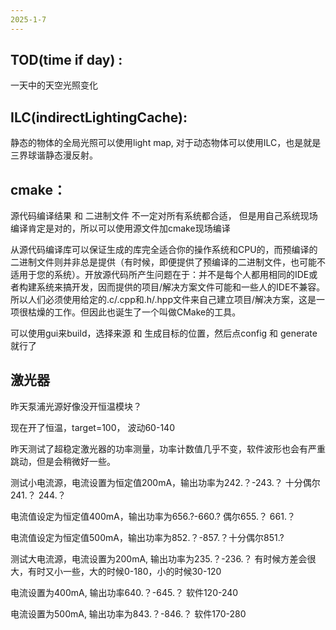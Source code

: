 ```yaml
---
2025-1-7
---
```

## TOD(time if day) :
一天中的天空光照变化
## ILC(indirectLightingCache):
静态的物体的全局光照可以使用light map, 对于动态物体可以使用ILC，也是就是三界球谐静态漫反射。

## cmake： 
源代码编译结果 和 二进制文件 不一定对所有系统都合适， 但是用自己系统现场编译肯定是对的，所以可以使用源文件加cmake现场编译

从源代码编译库可以保证生成的库完全适合你的操作系统和CPU的，而预编译的二进制文件则并非总是提供（有时候，即便提供了预编译的二进制文件，也可能不适用于您的系统）。开放源代码所产生问题在于：并不是每个人都用相同的IDE或者构建系统来搞开发，因而提供的项目/解决方案文件可能和一些人的IDE不兼容。所以人们必须使用给定的.c/.cpp和.h/.hpp文件来自己建立项目/解决方案，这是一项很枯燥的工作。但因此也诞生了一个叫做CMake的工具。

可以使用gui来build，选择来源 和 生成目标的位置，然后点config 和 generate 就行了

## 激光器
昨天泵浦光源好像没开恒温模块？

现在开了恒温，target=100， 波动60-140

昨天测试了超稳定激光器的功率测量，功率计数值几乎不变，软件波形也会有严重跳动，但是会稍微好一些。


测试小电流源，电流设置为恒定值200mA，输出功率为242.？-243.？  十分偶尔241.？ 244.？

电流值设定为恒定值400mA，输出功率为656.?-660.?  偶尔655.？ 661.？

电流值设定为恒定值500mA，输出功率为852.？-857.？十分偶尔851.?

测试大电流源，电流设置为200mA, 输出功率为235.？-236.？ 有时候方差会很大，有时又小一些，大的时候0-180，小的时候30-120

电流设置为400mA, 输出功率640.？-645.？  软件120-240

电流设置为500mA, 输出功率为843.？-846.？  软件170-280


